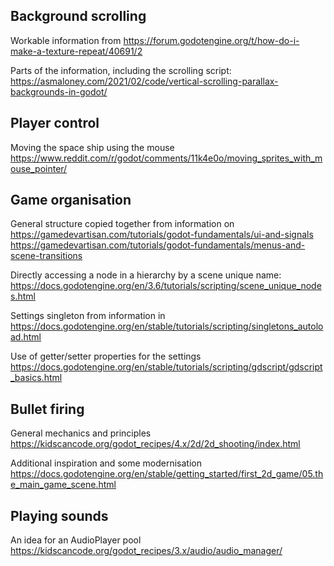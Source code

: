 ## Background scrolling

Workable information from
https://forum.godotengine.org/t/how-do-i-make-a-texture-repeat/40691/2

Parts of the information, including the scrolling script:
https://asmaloney.com/2021/02/code/vertical-scrolling-parallax-backgrounds-in-godot/

## Player control

Moving the space ship using the mouse
https://www.reddit.com/r/godot/comments/11k4e0o/moving_sprites_with_mouse_pointer/

## Game organisation

General structure copied together from information on
https://gamedevartisan.com/tutorials/godot-fundamentals/ui-and-signals
https://gamedevartisan.com/tutorials/godot-fundamentals/menus-and-scene-transitions

Directly accessing a node in a hierarchy by a scene unique name:
https://docs.godotengine.org/en/3.6/tutorials/scripting/scene_unique_nodes.html

Settings singleton from information in
https://docs.godotengine.org/en/stable/tutorials/scripting/singletons_autoload.html

Use of getter/setter properties for the settings
https://docs.godotengine.org/en/stable/tutorials/scripting/gdscript/gdscript_basics.html

## Bullet firing

General mechanics and principles
https://kidscancode.org/godot_recipes/4.x/2d/2d_shooting/index.html

Additional inspiration and some modernisation
https://docs.godotengine.org/en/stable/getting_started/first_2d_game/05.the_main_game_scene.html

## Playing sounds

An idea for an AudioPlayer pool
https://kidscancode.org/godot_recipes/3.x/audio/audio_manager/
